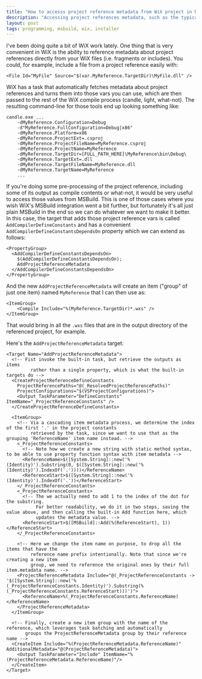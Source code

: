 ```yaml
---
title: "How to accesss project reference metadata from WiX project in MSBuild"
description: "Accessing project references metadata, such as the typical $(var.MyCustomAction.TargetDir) is pretty common from WiX fragments. Here's how to do the same from MSBuild"
layout: post
tags: programming, msbuild, wix, installer
---
```

I've been doing quite a bit of WiX work lately. One thing that is very 
convenient in WiX is the ability to reference metadata about project 
references directly from your WiX files (i.e. fragments or includes). You 
could, for example, include a file from a project reference easily with:

    <File Id="MyFile" Source="$(var.MyReference.TargetDir)\MyFile.dll" />

WiX has a task that automatically fetches metadata about project references 
and turns them into those vars you can use, which are then passed to the 
rest of the WiX compile process (candle, light, what-not). The resulting 
command-line for those tools end up looking something like:

    candle.exe ... 
        -dMyReference.Configuration=Debug
        -d"MyReference.FullConfiguration=Debug|x86" 
        -dMyReference.Platform=x86 
        -dMyReference.ProjectExt=.csproj 
        -dMyReference.ProjectFileName=MyReference.csproj 
        -dMyReference.ProjectName=MyReference 
        -dMyReference.TargetDir=[FULL_PATH_HERE]\MyReference\bin\Debug\ 
        -dMyReference.TargetExt=.dll 
        -dMyReference.TargetFileName=MyReference.dll
        -dMyReference.TargetName=MyReference
        ...

If you're doing some pre-processing of the project reference, including 
some of its output as compile contents or what-not, it would be very 
useful to access those values from MSBuild. This is one of those cases 
where you wish WiX's MSBuild integration went a bit further, but fortunately 
it's all just plain MSBuild in the end so we can do whatever we want to 
make it better. In this case, the target that adds those project reference 
vars is called `AddCompilerDefineConstants` and has a convenient 
`AddCompilerDefineConstantsDependsOn` property which we can extend as follows:

    <PropertyGroup>
      <AddCompilerDefineConstantsDependsOn>
        $(AddCompilerDefineConstantsDependsOn);
        AddProjectReferenceMetadata
      </AddCompilerDefineConstantsDependsOn>
    </PropertyGroup>

And the new `AddProjectReferenceMetadata` will create an item ("group" of 
just one item) named `MyReference` that I can then use as:

    <ItemGroup>
        <Compile Include="%(MyReference.TargetDir)*.wxs" />
    </ItemGroup>

That would bring in all the `.wxs` files that are in the output directory 
of the referenced project, for example.

Here's the `AddProjectReferenceMetadata` target:

    <Target Name="AddProjectReferenceMetadata">
      <!-- Fist invoke the built-in task, but retrieve the outputs as items
             rather than a single property, which is what the built-in targets do -->
      <CreateProjectReferenceDefineConstants
        ProjectReferencePaths="@(_ResolvedProjectReferencePaths)"
        ProjectConfigurations="$(VSProjectConfigurations)">
        <Output TaskParameter="DefineConstants" ItemName="_ProjectReferenceConstants" />
      </CreateProjectReferenceDefineConstants>
   
      <ItemGroup>
        <!-- Via a cascading item metadata process, we determine the index of the first '.' in the project constants 
             retrieved by the task, since we want to use that as the grouping 'ReferenceName' item name instead. -->
        <_ProjectReferenceConstants>
          <!-- Note how we create a new string with static method syntax, to be able to use property function syntax with item metadata -->
          <ReferenceName>$([System.String]::new('%(Identity)').Substring(0, $([System.String]::new('%(Identity)').IndexOf('.'))))</ReferenceName>
          <ReferenceStart>$([System.String]::new('%(Identity)').IndexOf('.'))</ReferenceStart>
        </_ProjectReferenceConstants>
        <_ProjectReferenceConstants>
          <!-- The we actually need to add 1 to the index of the dot for the substring. 
               For better readability, we do it in two steps, saving the value above, and then calling the built-in Add function here, which 
               updates the metadata value. -->
          <ReferenceStart>$([MSBuild]::Add(%(ReferenceStart), 1))</ReferenceStart>
        </_ProjectReferenceConstants>
   
        <!-- Here we change the item name on purpose, to drop all the items that have the
             reference name prefix intentionally. Note that since we're creating a new item
             group, we need to reference the original ones by their full item.metadata name. -->
        <ProjectReferenceMetadata Include="@(_ProjectReferenceConstants -> '$([System.String]::new('%(_ProjectReferenceConstants.Identity)').Substring(%(_ProjectReferenceConstants.ReferenceStart)))')">
          <ReferenceName>%(_ProjectReferenceConstants.ReferenceName)</ReferenceName>
        </ProjectReferenceMetadata>
      </ItemGroup>
      
      <!-- Finally, create a new item group with the name of the reference, which leverages task batching and automatically 
           groups the ProjectReferenceMetadata group by their reference name -->
      <CreateItem Include="%(ProjectReferenceMetadata.ReferenceName)" AdditionalMetadata="@(ProjectReferenceMetadata)">
        <Output TaskParameter="Include" ItemName="%(ProjectReferenceMetadata.ReferenceName)"/>
      </CreateItem>
    </Target>
